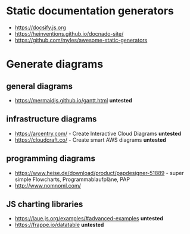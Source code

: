 # Static documentation generators
- https://docsify.js.org
- https://heinventions.github.io/docnado-site/
- https://github.com/myles/awesome-static-generators

#  Generate diagrams
## general diagrams

- https://mermaidjs.github.io/gantt.html **untested**

## infrastructure diagrams
- https://arcentry.com/ - Create Interactive Cloud Diagrams **untested**
- https://cloudcraft.co/ - Create smart AWS diagrams **untested**

## programming diagrams
- https://www.heise.de/download/product/papdesigner-51889 - super simple Flowcharts, Programmablaufpläne, PAP
- http://www.nomnoml.com/

##  JS charting libraries
- https://laue.js.org/examples/#advanced-examples **untested**
- https://frappe.io/datatable **untested**